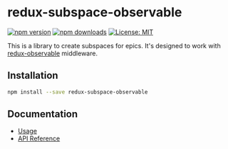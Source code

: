 # redux-subspace-observable

[![npm version](https://img.shields.io/npm/v/redux-subspace-observable.svg?style=flat-square)](https://www.npmjs.com/package/redux-subspace-observable)
[![npm downloads](https://img.shields.io/npm/dm/redux-subspace-observable.svg?style=flat-square)](https://www.npmjs.com/package/redux-subspace-observable)
[![License: MIT](https://img.shields.io/npm/l/redux-subspace-observable.svg?style=flat-square)](/LICENSE.md)

This is a library to create subspaces for epics. It's designed to work with [redux-observable](https://redux-observable.js.org/) middleware.

## Installation

```sh
npm install --save redux-subspace-observable
```

## Documentation

* [Usage](/packages/redux-subspace-observable/docs/Usage.md)
* [API Reference](/packages/redux-subspace-observable/docs/api/README.md)
